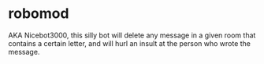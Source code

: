 # robomod

AKA Nicebot3000, this silly bot will delete any message in a given room that contains a certain letter, and will hurl an insult at the person who wrote the message.